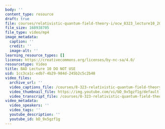 ```yaml
---
body: ''
content_type: resource
draft: true
file: courses/relativistic-quantum-field-theory-i/ocw_8323_lecture10_2023mar08_360p_16_9.mp4
file_size: 168938705
file_type: video/mp4
image_metadata:
  caption: ''
  credit: ''
  image-alt: ''
learning_resource_types: []
license: https://creativecommons.org/licenses/by-nc-sa/4.0/
resourcetype: Video
title: BAD Lecture 10 DO NOT USE
uid: 1cc3ca1c-edb7-4b29-984d-245b2c5c2b48
video_files:
  archive_url: ''
  video_captions_file: /courses/8-323-relativistic-quantum-field-theory-i-spring-2023/1pxXvHr6J8NAOTU6WllcyNoB0LUfv_uED_transcript.webvtt
  video_thumbnail_file: https://img.youtube.com/vi/bD_9x5gzf1g/default.jpg
  video_transcript_file: /courses/8-323-relativistic-quantum-field-theory-i-spring-2023/1pxXvHr6J8NAOTU6WllcyNoB0LUfv_uED_transcript.pdf
video_metadata:
  video_speakers: ''
  video_tags: ''
  youtube_description: ''
  youtube_id: bD_9x5gzf1g
---
```

